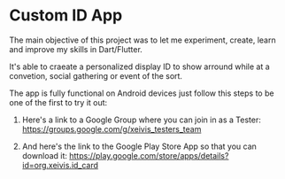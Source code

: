# Custom ID App

The main objective of this project was to let me experiment, create, learn and improve my skills in Dart/Flutter.

It's able to craeate a personalized display ID to show arround while at a convetion, social gathering or event of the sort.

The app is fully functional on Android devices just follow this steps to be one of the first to try it out:

  1. Here's a link to a Google Group where you can join in as a Tester:
     https://groups.google.com/g/xeivis_testers_team

  2. And here's the link to the Google Play Store App so that you can download it:
     https://play.google.com/store/apps/details?id=org.xeivis.id_card
